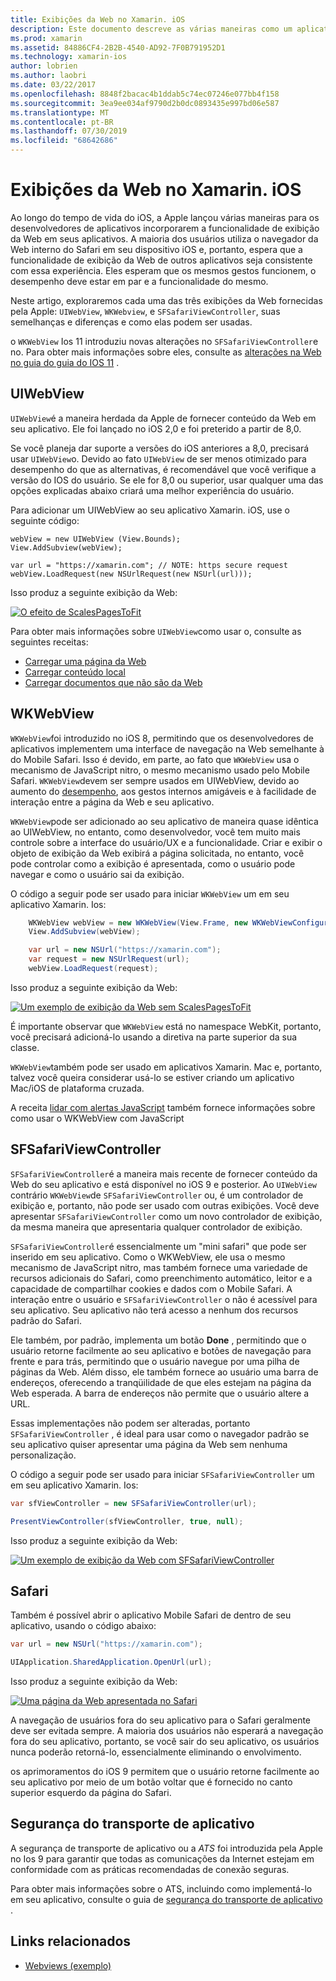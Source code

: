 ```yaml
---
title: Exibições da Web no Xamarin. iOS
description: Este documento descreve as várias maneiras como um aplicativo Xamarin. iOS pode exibir conteúdo da Web. Ele discute UIWebView, WKWebView, SFSafariViewController, Safari e segurança de transporte de aplicativo.
ms.prod: xamarin
ms.assetid: 84886CF4-2B2B-4540-AD92-7F0B791952D1
ms.technology: xamarin-ios
author: lobrien
ms.author: laobri
ms.date: 03/22/2017
ms.openlocfilehash: 8848f2bacac4b1ddab5c74ec07246e077bb4f158
ms.sourcegitcommit: 3ea9ee034af9790d2b0dc0893435e997bd06e587
ms.translationtype: MT
ms.contentlocale: pt-BR
ms.lasthandoff: 07/30/2019
ms.locfileid: "68642686"
---
```

# <a name="web-views-in-xamarinios"></a>Exibições da Web no Xamarin. iOS

Ao longo do tempo de vida do iOS, a Apple lançou várias maneiras para os desenvolvedores de aplicativos incorporarem a funcionalidade de exibição da Web em seus aplicativos. A maioria dos usuários utiliza o navegador da Web interno do Safari em seu dispositivo iOS e, portanto, espera que a funcionalidade de exibição da Web de outros aplicativos seja consistente com essa experiência. Eles esperam que os mesmos gestos funcionem, o desempenho deve estar em par e a funcionalidade do mesmo.

Neste artigo, exploraremos cada uma das três exibições da Web fornecidas pela Apple: `UIWebView`, `WKWebview`, e `SFSafariViewController`, suas semelhanças e diferenças e como elas podem ser usadas. 

o `WKWebView` Ios 11 introduziu novas alterações no `SFSafariViewController`e no. Para obter mais informações sobre eles, consulte as [alterações na Web no guia do guia do IOS 11](~/ios/platform/introduction-to-ios11/web.md) .

## <a name="uiwebview"></a>UIWebView

`UIWebView`é a maneira herdada da Apple de fornecer conteúdo da Web em seu aplicativo. Ele foi lançado no iOS 2,0 e foi preterido a partir de 8,0.

Se você planeja dar suporte a versões do iOS anteriores a 8,0, precisará usar `UIWebView`o. Devido ao fato `UIWebView` de ser menos otimizado para desempenho do que as alternativas, é recomendável que você verifique a versão do IOS do usuário. Se ele for 8,0 ou superior, usar qualquer uma das opções explicadas abaixo criará uma melhor experiência do usuário.
 
Para adicionar um UIWebView ao seu aplicativo Xamarin. iOS, use o seguinte código:
 
```
webView = new UIWebView (View.Bounds);
View.AddSubview(webView);

var url = "https://xamarin.com"; // NOTE: https secure request
webView.LoadRequest(new NSUrlRequest(new NSUrl(url)));
```

Isso produz a seguinte exibição da Web:

[![](uiwebview-images/webview.png "O efeito de ScalesPagesToFit")](uiwebview-images/webview.png#lightbox)

Para obter mais informações sobre `UIWebView`como usar o, consulte as seguintes receitas:


- [Carregar uma página da Web](https://github.com/xamarin/recipes/tree/master/Recipes/ios/content_controls/web_view/load_a_web_page)
- [Carregar conteúdo local](https://github.com/xamarin/recipes/tree/master/Recipes/ios/content_controls/web_view/load_local_content)
- [Carregar documentos que não são da Web](https://github.com/xamarin/recipes/tree/master/Recipes/ios/content_controls/web_view/load_non-web_documents)

## <a name="wkwebview"></a>WKWebView

`WKWebView`foi introduzido no iOS 8, permitindo que os desenvolvedores de aplicativos implementem uma interface de navegação na Web semelhante à do Mobile Safari. Isso é devido, em parte, ao fato que `WKWebView` usa o mecanismo de JavaScript nitro, o mesmo mecanismo usado pelo Mobile Safari. `WKWebView`devem ser sempre usados em UIWebView, devido ao aumento do [desempenho](http://blog.initlabs.com/post/100113463211/wkwebview-vs-uiwebview), aos gestos internos amigáveis e à facilidade de interação entre a página da Web e seu aplicativo.
  
`WKWebView`pode ser adicionado ao seu aplicativo de maneira quase idêntica ao UIWebView, no entanto, como desenvolvedor, você tem muito mais controle sobre a interface do usuário/UX e a funcionalidade. Criar e exibir o objeto de exibição da Web exibirá a página solicitada, no entanto, você pode controlar como a exibição é apresentada, como o usuário pode navegar e como o usuário sai da exibição.  

O código a seguir pode ser usado para iniciar `WKWebView` um em seu aplicativo Xamarin. Ios:

```csharp
    WKWebView webView = new WKWebView(View.Frame, new WKWebViewConfiguration());
    View.AddSubview(webView);

    var url = new NSUrl("https://xamarin.com");
    var request = new NSUrlRequest(url);
    webView.LoadRequest(request);
```

Isso produz a seguinte exibição da Web:

[![](uiwebview-images/wkwebview.png "Um exemplo de exibição da Web sem ScalesPagesToFit")](uiwebview-images/wkwebview.png#lightbox)

É importante observar que `WKWebView` está no namespace WebKit, portanto, você precisará adicioná-lo usando a diretiva na parte superior da sua classe.

`WKWebView`também pode ser usado em aplicativos Xamarin. Mac e, portanto, talvez você queira considerar usá-lo se estiver criando um aplicativo Mac/iOS de plataforma cruzada.

A receita [lidar com alertas JavaScript](https://github.com/xamarin/recipes/tree/master/Recipes/ios/content_controls/web_view/handle_javascript_alerts) também fornece informações sobre como usar o WKWebView com JavaScript

<a name="safariviewcontroller" />

## <a name="sfsafariviewcontroller"></a>SFSafariViewController
 
 `SFSafariViewController`é a maneira mais recente de fornecer conteúdo da Web do seu aplicativo e está disponível no iOS 9 e posterior. Ao `UIWebView` contrário `WKWebView`de `SFSafariViewController` ou, é um controlador de exibição e, portanto, não pode ser usado com outras exibições. Você deve apresentar `SFSafariViewController` como um novo controlador de exibição, da mesma maneira que apresentaria qualquer controlador de exibição.
 
 `SFSafariViewController`é essencialmente um "mini safari" que pode ser inserido em seu aplicativo. Como o WKWebView, ele usa o mesmo mecanismo de JavaScript nitro, mas também fornece uma variedade de recursos adicionais do Safari, como preenchimento automático, leitor e a capacidade de compartilhar cookies e dados com o Mobile Safari. A interação entre o usuário e `SFSafariViewController` o não é acessível para seu aplicativo. Seu aplicativo não terá acesso a nenhum dos recursos padrão do Safari.
 
Ele também, por padrão, implementa um botão **Done** , permitindo que o usuário retorne facilmente ao seu aplicativo e botões de navegação para frente e para trás, permitindo que o usuário navegue por uma pilha de páginas da Web. Além disso, ele também fornece ao usuário uma barra de endereços, oferecendo a tranqüilidade de que eles estejam na página da Web esperada. A barra de endereços não permite que o usuário altere a URL. 

Essas implementações não podem ser alteradas, portanto `SFSafariViewController` , é ideal para usar como o navegador padrão se seu aplicativo quiser apresentar uma página da Web sem nenhuma personalização.

O código a seguir pode ser usado para iniciar `SFSafariViewController` um em seu aplicativo Xamarin. Ios:

```csharp
var sfViewController = new SFSafariViewController(url);

PresentViewController(sfViewController, true, null);
```

Isso produz a seguinte exibição da Web:

[![](uiwebview-images/sfsafariviewcontroller.png "Um exemplo de exibição da Web com SFSafariViewController")](uiwebview-images/sfsafariviewcontroller.png#lightbox)

## <a name="safari"></a>Safari

Também é possível abrir o aplicativo Mobile Safari de dentro de seu aplicativo, usando o código abaixo:

```csharp
var url = new NSUrl("https://xamarin.com");

UIApplication.SharedApplication.OpenUrl(url);

```

Isso produz a seguinte exibição da Web:

[![](uiwebview-images/safari.png "Uma página da Web apresentada no Safari")](uiwebview-images/safari.png#lightbox)

A navegação de usuários fora do seu aplicativo para o Safari geralmente deve ser evitada sempre. A maioria dos usuários não esperará a navegação fora do seu aplicativo, portanto, se você sair do seu aplicativo, os usuários nunca poderão retorná-lo, essencialmente eliminando o envolvimento.

os aprimoramentos do iOS 9 permitem que o usuário retorne facilmente ao seu aplicativo por meio de um botão voltar que é fornecido no canto superior esquerdo da página do Safari.

## <a name="app-transport-security"></a>Segurança do transporte de aplicativo

A segurança de transporte de aplicativo ou a *ATS* foi introduzida pela Apple no Ios 9 para garantir que todas as comunicações da Internet estejam em conformidade com as práticas recomendadas de conexão seguras.

Para obter mais informações sobre o ATS, incluindo como implementá-lo em seu aplicativo, consulte o guia de [segurança do transporte de aplicativo](~/ios/app-fundamentals/ats.md) .

## <a name="related-links"></a>Links relacionados

- [Webviews (exemplo)](https://docs.microsoft.com/samples/xamarin/ios-samples/webview)

